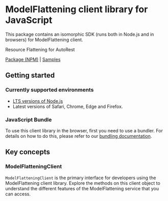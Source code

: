 # ModelFlattening client library for JavaScript

This package contains an isomorphic SDK (runs both in Node.js and in browsers) for ModelFlattening client.

Resource Flattening for AutoRest

[Package (NPM)](https://www.npmjs.com/package/@msinternal/model-flattening) |
[Samples](https://github.com/Azure-Samples/azure-samples-js-management)

## Getting started

### Currently supported environments

- [LTS versions of Node.js](https://nodejs.org/about/releases/)
- Latest versions of Safari, Chrome, Edge and Firefox.





### JavaScript Bundle
To use this client library in the browser, first you need to use a bundler. For details on how to do this, please refer to our [bundling documentation](https://aka.ms/AzureSDKBundling).

## Key concepts

### ModelFlatteningClient

`ModelFlatteningClient` is the primary interface for developers using the ModelFlattening client library. Explore the methods on this client object to understand the different features of the ModelFlattening service that you can access.


